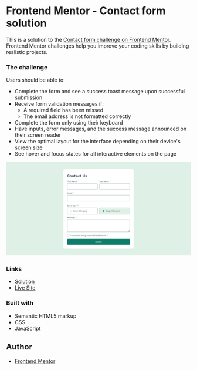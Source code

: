 # Frontend Mentor - Contact form solution

This is a solution to the [Contact form challenge on Frontend Mentor](https://www.frontendmentor.io/challenges/contact-form--G-hYlqKJj). Frontend Mentor challenges help you improve your coding skills by building realistic projects. 

### The challenge

Users should be able to:

- Complete the form and see a success toast message upon successful submission
- Receive form validation messages if:
  - A required field has been missed
  - The email address is not formatted correctly
- Complete the form only using their keyboard
- Have inputs, error messages, and the success message announced on their screen reader
- View the optimal layout for the interface depending on their device's screen size
- See hover and focus states for all interactive elements on the page

![](./screenshot.jpg)

### Links

-  [Solution](https://www.frontendmentor.io/solutions/contact-form-N9C5t9k0UL)
-  [Live Site](https://lspacka.github.io/FEM-contact-form/)

### Built with

- Semantic HTML5 markup
- CSS
- JavaScript

## Author

- [Frontend Mentor](https://www.frontendmentor.io/profile/lspacka)
